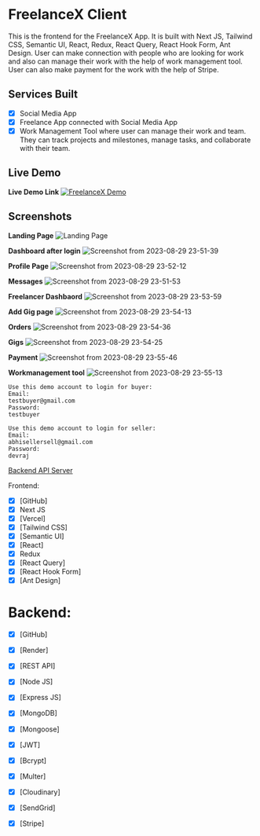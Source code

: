 # FreelanceX Client
This is the frontend for the FreelanceX App. It is built with Next JS, Tailwind CSS, Semantic UI, React, Redux, React Query, React Hook Form, Ant Design. User can make connection with people who are looking for work and also can manage their work with the help of work management tool. User can also make payment for the work with the help of Stripe.

## Services Built
- [x] Social Media App
- [x] Freelance App connected with Social Media App
- [x] Work Management Tool where user can manage their work and team. They can track projects and milestones, manage tasks, and collaborate with their team.

## Live Demo
**Live Demo Link**
[![FreelanceX Demo](https://img.shields.io/badge/Demo-Button-blue.svg)](https://social-freelance-client.vercel.app/demo)



## Screenshots


**Landing Page**
![Landing Page](https://github.com/devraj4522/social-freelancer-service/assets/55313450/d7acb647-f1b5-4ccf-98df-6737758e8fdd)

**Dashboard after login**
![Screenshot from 2023-08-29 23-51-39](https://github.com/devraj4522/social-freelancer-service/assets/55313450/3f68bd25-f7a4-4154-ad8d-954c16e797c5)

**Profile Page**
![Screenshot from 2023-08-29 23-52-12](https://github.com/devraj4522/social-freelancer-service/assets/55313450/f48ca44c-d2a0-40ca-b2a7-c5c7be65261f)

**Messages**
![Screenshot from 2023-08-29 23-51-53](https://github.com/devraj4522/social-freelancer-service/assets/55313450/ef4cafbc-3b7a-4037-90ab-2808f17c0d62)


**Freelancer Dashbaord**
![Screenshot from 2023-08-29 23-53-59](https://github.com/devraj4522/social-freelancer-service/assets/55313450/b3bf30c7-6fa0-4434-97d4-dcf010e9c5d1)

**Add Gig page**
![Screenshot from 2023-08-29 23-54-13](https://github.com/devraj4522/social-freelancer-service/assets/55313450/9e04f81c-04fa-4e17-bef0-73352ac867e2)


**Orders**
![Screenshot from 2023-08-29 23-54-36](https://github.com/devraj4522/social-freelancer-service/assets/55313450/dfbcae98-c617-4d53-b329-0fa8e263e3fb)

**Gigs**
![Screenshot from 2023-08-29 23-54-25](https://github.com/devraj4522/social-freelancer-service/assets/55313450/edee6c41-ee53-4868-9c5e-6202c87d2d13)

**Payment**
![Screenshot from 2023-08-29 23-55-46](https://github.com/devraj4522/social-freelancer-service/assets/55313450/f26c81e3-6496-49a6-9c0c-57aef1d439bb)

**Workmanagement tool**
![Screenshot from 2023-08-29 23-55-13](https://github.com/devraj4522/social-freelancer-service/assets/55313450/29060e56-a9c9-43df-b8e4-0a363d18a0b0)


```
Use this demo account to login for buyer:
Email:
testbuyer@gmail.com
Password:
testbuyer

Use this demo account to login for seller:
Email:
abhisellersell@gmail.com
Password:
devraj
```
[Backend API Server](https://freelance-api-e05a.onrender.com/)


Frontend:
- [x] [GitHub]
- [x] Next JS
- [x] [Vercel]
- [x] [Tailwind CSS]
- [x] [Semantic UI]
- [x] [React]
- [X] Redux
- [x] [React Query]
- [x] [React Hook Form]
- [x] [Ant Design]

# Backend:
- [x] [GitHub]
- [x] [Render]
- [x] [REST API]
- [x] [Node JS]
- [x] [Express JS]
- [x] [MongoDB]
- [x] [Mongoose]
- [x] [JWT]
- [x] [Bcrypt]
- [x] [Multer]
- [x] [Cloudinary]
- [x] [SendGrid]
- [x] [Stripe]

